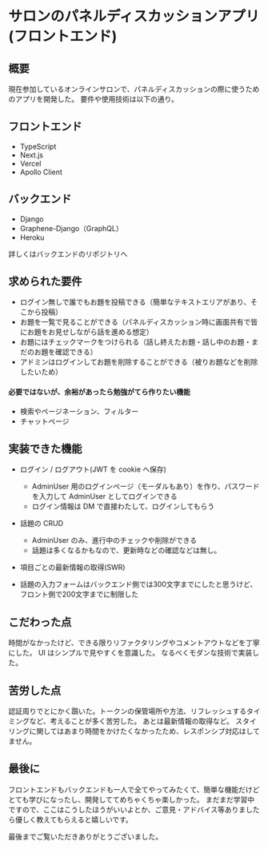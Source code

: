 # サロンのパネルディスカッションアプリ(フロントエンド)

## 概要

現在参加しているオンラインサロンで、パネルディスカッションの際に使うためのアプリを開発した。
要件や使用技術は以下の通り。

## フロントエンド

- TypeScript
- Next.js
- Vercel
- Apollo Client

## バックエンド

- Django
- Graphene-Django（GraphQL）
- Heroku

詳しくはバックエンドのリポジトリへ

## 求められた要件

- ログイン無しで誰でもお題を投稿できる（簡単なテキストエリアがあり、そこから投稿）
- お題を一覧で見ることができる（パネルディスカッション時に画面共有で皆にお題をお見せしながら話を進める想定）
- お題にはチェックマークをつけられる（話し終えたお題・話し中のお題・まだのお題を確認できる）
- アドミンはログインしてお題を削除することができる（被りお題などを削除したいため）

#### 必要ではないが、余裕があったら勉強がてら作りたい機能

- 検索やページネーション、フィルター
- チャットページ

## 実装できた機能

- ログイン / ログアウト(JWT を cookie へ保存)

  - AdminUser 用のログインページ（モーダルもあり）を作り、パスワードを入力して AdminUser としてログインできる
  - ログイン情報は DM で直接わたして、ログインしてもらう

- 話題の CRUD
  - AdminUser のみ、進行中のチェックや削除ができる
  - 話題は多くなるかもなので、更新時などの確認などは無し。
- 項目ごとの最新情報の取得(SWR)
- 話題の入力フォームはバックエンド側では300文字までにしたと思うけど、フロント側で200文字までに制限した

## こだわった点

時間がなかったけど、できる限りリファクタリングやコメントアウトなどを丁寧にした。
UI はシンプルで見やすくを意識した。
なるべくモダンな技術で実装した。

## 苦労した点

認証周りでとにかく躓いた。トークンの保管場所や方法、リフレッシュするタイミングなど、考えることが多く苦労した。
あとは最新情報の取得など。
スタイリングに関してはあまり時間をかけたくなかったため、レスポンシブ対応はしてません。

## 最後に

フロントエンドもバックエンドも一人で全てやってみたくて、簡単な機能だけどとても学びになったし、開発しててめちゃくちゃ楽しかった。
まだまだ学習中ですので、ここはこうしたほうがいいよとか、ご意見・アドバイス等ありましたら優しく教えてもらえると嬉しいです。

最後までご覧いただきありがとうございました。
